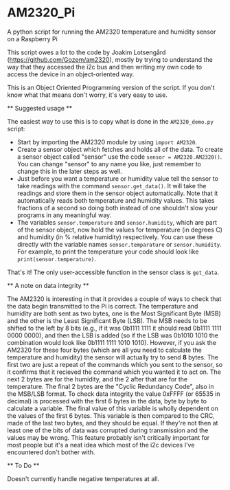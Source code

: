 # AM2320_Pi
A python script for running the AM2320 temperature and humidity sensor on a Raspberry Pi

This script owes a lot to the code by Joakim Lotsengård (https://github.com/Gozem/am2320), mostly by trying to understand the way that they accessed the i2c bus and then writing my own code to access the device in an object-oriented way.

This is an Object Oriented Programming version of the script.  If you don't know what that means don't worry, it's very easy to use.

** Suggested usage **

The easiest way to use this is to copy what is done in the `AM2320_demo.py` script:

*  Start by importing the AM2320 module by using `import AM2320`.
* Create a sensor object which fetches and holds all of the data.  To create a sensor object called "sensor" use the code `sensor = AM2320.AM2320()`.  You can change "sensor" to any name you like, just remember to change this in the later steps as well.
*  Just before you want a temperature or humidity value tell the sensor to take readings with the command `sensor.get_data()`.  It will take the readings and store them in the sensor object automatically.  Note that it automatically reads both temperature and humidity values.  This takes fractions of a second so doing both instead of one shouldn't slow your programs in any meaningful way.
*  The variables `sensor.temperature` and `sensor.humidity`, which are part of the sensor object, now hold the values for temperature (in degrees C) and humidity (in % relative humidity) respectively.  You can use these directly with the variable names `sensor.temparature` or `sensor.humidity`. For example, to print the temperature your code should look like `print(sensor.temperature)`.

That's it!  The only user-accessible function in the sensor class is `get_data`.


** A note on data integrity **

The AM2320 is interesting in that it provides a couple of ways to check that the data begin transmitted to the Pi is correct.  The temperature and humidity are both sent as two bytes, one is the Most Significant Byte (MSB) and the other is the Least Significant Byte (LSB).  The MSB needs to be shifted to the left by 8 bits (e.g., if it was 0b1111 1111 it should read 0b1111 1111 0000 0000), and then the LSB is added (so if the LSB was 0b1010 1010 the combination would look like 0b1111 1111 1010 1010).  However, if you ask the AM2320 for these four bytes (which are all you need to calculate the temperature and humidity) the sensor will actually try to send **8** bytes.  The first two are just a repeat of the commands which you sent to the sensor, so it confirms that it recieved the command which you wanted it to act on.  The next 2 bytes are for the humidity, and the 2 after that are for the temperature.  The final 2 bytes are the "Cyclic Redundancy Code", also in the MSB/LSB format.  To check data integrity the value 0xFFFF (or 65535 in decimal) is processed with the first 6 bytes in the data, byte by byte to calculate a variable.  The final value of this variable is wholly dependent on the values of the first 6 bytes.  This variable is then compared to the CRC, made of the last two bytes, and they should be equal.  If they're not then at least one of the bits of data was corrupted during transmission and the values may be wrong.  This feature probably isn't critically important for most people but it's a neat idea which most of the i2c devices I've encountered don't bother with.

** To Do **

Doesn't currently handle negative temperatures at all.
